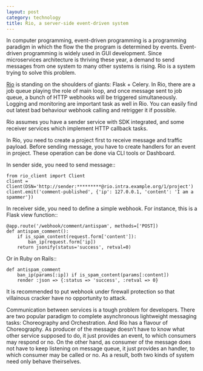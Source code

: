 ```yaml
---
layout: post
category: technology
title: Rio, a server-side event-driven system
---
```


In computer programming, event-driven programming is a programming paradigm
in which the flow the the program is determined by events. Event-driven
programming is widely used in GUI development. Since microservices architecture
is thriving these year, a demand to send messages from one system to many other
systems is rising. Rio is a system trying to solve this problem.

[Rio] is standing on the shoulders of giants: Flask + Celery. In Rio, there are a
job queue playing the role of main loop, and once message sent to job queue,
a bunch of HTTP webhooks will be triggered simultaneously. Logging and
monitoring are important task as well in Rio. You can easily find out
latest bad behaviour webhook calling and retrigger it if possible.

Rio assumes you have a sender service with SDK integrated, and some
receiver services which implement HTTP callback tasks.

In Rio, you need to create a project first to receive message and traffic
payload. Before sending message, you have to create handlers for an event in
project. These operation can be done via CLI tools or Dashboard.

In sender side, you need to send message::

    from rio_client import Client
    client = Client(DSN='http://sender:*********@rio.intra.example.org/1/project')
    client.emit('comment-published', {'ip': 127.0.0.1, 'content': 'I am a spammer'})

In receiver side, you need to define a simple webhook. For instance, this is a
Flask view function::

    @app.route('/webhook/comment/antispam', methods=['POST])
    def antispam_comment():
        if is_spam_content(request.form['content']):
            ban_ip(request.form['ip])
        return jsonify(status='success', retval=0)

Or in Ruby on Rails::

    def antispam_comment
        ban_ip(params[:ip]) if is_spam_content(params[:content])
        render :json => {:status => 'success', :retval => 0}

It is recommended to put webhook under firewall protection so that villainous
cracker have no opportunity to attack.

Communication between services is a tough problem for developers. There are two
popular paradigm to complete asynchronous lightweight messaging tasks:
Choreography and Orchestration. And Rio has a flavour of Choreography. As
producer of the message doesn’t have to know what other service supposed to do,
it just provides an event, to which consumers may respond or no. On the other
hand, as consumer of the message does not have to keep listening on message
queue, it just provides an handler, to which consumer may be called or no.
As a result, both two kinds of system need only behave theirselves.

[Rio]: https://github.com/soasme/rio
